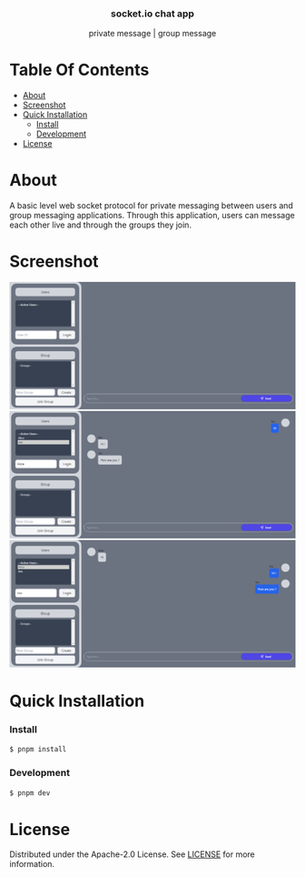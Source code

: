 <p align="center">

  <h3 align="center">
    socket.io chat app
  </h3>

  <p align="center">
    private message | group message
  </p>
</p>

# Table Of Contents

- [About](#about)
- [Screenshot](#screenshot)
- [Quick Installation](#quick-installation)
  - [Install](#install)
  - [Development](#development)
- [License](#license)

# About

A basic level web socket protocol for private messaging between users and group messaging applications. Through this application, users can message each other live and through the groups they join.

# Screenshot

<div align="center">
  <img src="./screenshot/1.png" width="" />
  <img src="./screenshot/2.png" width="" />
  <img src="./screenshot/3.png" width="" />
</div>

# Quick Installation

### Install

```bash
$ pnpm install
```

### Development

```bash
$ pnpm dev
```

# License

Distributed under the Apache-2.0 License. See [LICENSE](./LICENSE) for more information.
